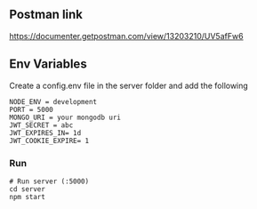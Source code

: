## Postman link

https://documenter.getpostman.com/view/13203210/UV5afFw6

## Env Variables

Create a config.env file in the server folder and add the following

```
NODE_ENV = development
PORT = 5000
MONGO_URI = your mongodb uri
JWT_SECRET = abc
JWT_EXPIRES_IN= 1d
JWT_COOKIE_EXPIRE= 1

```

### Run

```
# Run server (:5000)
cd server 
npm start

```
